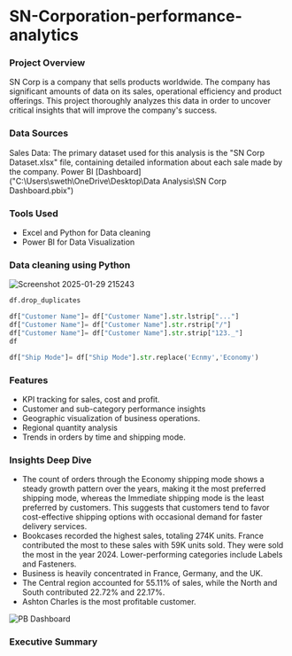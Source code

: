 # SN-Corporation-performance-analytics
### Project Overview
SN Corp is a company that sells products worldwide. 
The company has significant amounts of data on its sales, operational efficiency and product offerings. This project thoroughly analyzes this data in order to uncover critical insights that will improve the company's success.

### Data Sources
Sales Data: The primary dataset used for this analysis is the "SN Corp Dataset.xlsx" file, containing detailed information about each sale made by the company.
Power BI [Dashboard]("C:\Users\sweth\OneDrive\Desktop\Data Analysis\SN Corp Dashboard.pbix")

### Tools Used
- Excel and Python for Data cleaning
- Power BI for Data Visualization

### Data cleaning using Python

![Screenshot 2025-01-29 215243](https://github.com/user-attachments/assets/d9a93cbf-70d2-42e4-867d-ad7fde26d2bc)

```python
df.drop_duplicates
```
```python
df["Customer Name"]= df["Customer Name"].str.lstrip["..."]
df["Customer Name"]= df["Customer Name"].str.rstrip["/"]
df["Customer Name"]= df["Customer Name"].str.strip["123._"]
df
```
```python
df["Ship Mode"]= df["Ship Mode"].str.replace('Ecnmy','Economy')
```

### Features
- KPI tracking for sales, cost and profit.
- Customer and sub-category performance insights
- Geographic visualization of business operations.
- Regional quantity analysis
- Trends in orders by time and shipping mode.
  
### Insights Deep Dive

- The count of orders through the Economy shipping mode shows a steady growth pattern over the years, making it the most preferred shipping mode, whereas the Immediate shipping mode is the least preferred by customers. This suggests that customers tend to favor cost-effective shipping options with occasional demand for faster delivery services.
- Bookcases recorded the highest sales, totaling 274K units. France contributed the most to these sales with 59K units sold. They were sold the most in the year 2024. Lower-performing categories include Labels and Fasteners.
- Business is heavily concentrated in France, Germany, and the UK.
- The Central region accounted for 55.11% of sales, while the North and South contributed 22.72% and 22.17%.
- Ashton Charles is the most profitable customer.


![PB Dashboard](https://github.com/user-attachments/assets/80557d15-88ae-4075-a7ad-94e499223dea)



### Executive Summary





